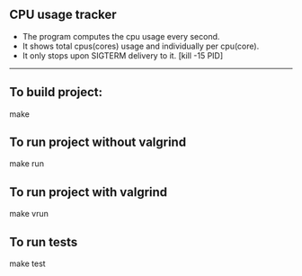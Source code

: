 CPU usage tracker
-------------------------------------------------------------
- The program computes the cpu usage every second.
- It shows total cpus(cores) usage and individually per cpu(core).
- It only stops upon SIGTERM delivery to it. [kill -15 PID]
----------------------------------------------------------

To build project:
---------------------------------------
make

To run project without valgrind
-------------------------------------------
make run

To run project with valgrind
-------------------------------------------
make vrun


To run tests
--------------------------------------------
make test

